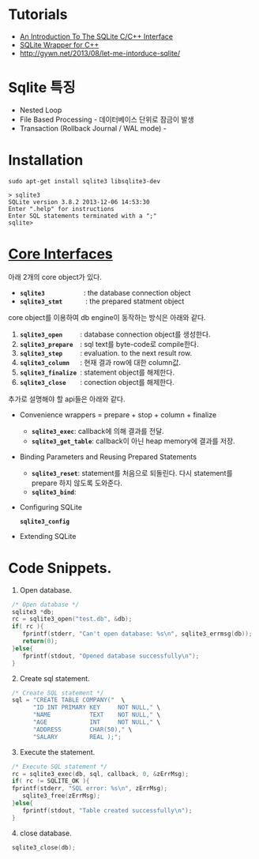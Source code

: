 
# Tutorials

* [An Introduction To The SQLite C/C++ Interface](https://www.sqlite.org/cintro.html)
* [SQLite Wrapper for C++](http://www.cplusplus.com/articles/jL18T05o/)
* http://gywn.net/2013/08/let-me-intorduce-sqlite/



# Sqlite 특징

* Nested Loop
* File Based Processing - 데이터베이스 단위로 잠금이 발생
* Transaction (Rollback Journal / WAL mode) -         

# Installation 

`sudo apt-get install sqlite3 libsqlite3-dev`

```
> sqlite3
SQLite version 3.8.2 2013-12-06 14:53:30
Enter ".help" for instructions
Enter SQL statements terminated with a ";"
sqlite>

```

# [Core Interfaces](https://www.sqlite.org/cintro.html)

아래 2개의 core object가 있다.  

- **`sqlite3           `**: the database connection object
- **`sqlite3_stmt      `** : the prepared statment object

core object를 이용하여 db engine이 동작하는 방식은 아래와 같다. 

1. **`sqlite3_open     `**: database connection object를 생성한다. 
2. **`sqlite3_prepare  `**: sql text를 byte-code로 compile한다. 
3. **`sqlite3_step     `**: evaluation. to the next result row.
4. **`sqlite3_column   `**: 현재 결과 row에 대한 column값.
5. **`sqlite3_finalize `**: statement object를 해제한다. 
6. **`sqlite3_close    `**: conection object를 해제한다. 

추가로 설명해야 할 api들은 아래와 같다. 

* Convenience wrappers =  prepare + stop + column + finalize

  * **`sqlite3_exec`**: callback에 의해 결과를 전달.
  * **`sqlite3_get_table`**: callback이 아닌 heap memory에 결과를 저장. 
  
* Binding Parameters and Reusing Prepared Statements
  
  * **`sqlite3_reset`**: statement를 처음으로 되돌린다. 다시 statement를 prepare 하지 않도록 도와준다. 
  * **`sqlite3_bind`**: 

* Configuring SQLite

  **`sqlite3_config`**

* Extending SQLite


# Code Snippets. 

1. Open database. 
  
  ```c++
   /* Open database */
   sqlite3 *db;
   rc = sqlite3_open("test.db", &db);
   if( rc ){
      fprintf(stderr, "Can't open database: %s\n", sqlite3_errmsg(db));
      return(0);
   }else{
      fprintf(stdout, "Opened database successfully\n");
   }
  ```

2. Create sql statement.
  
  ```c++
   /* Create SQL statement */
   sql = "CREATE TABLE COMPANY("  \
         "ID INT PRIMARY KEY     NOT NULL," \
         "NAME           TEXT    NOT NULL," \
         "AGE            INT     NOT NULL," \
         "ADDRESS        CHAR(50)," \
         "SALARY         REAL );";
  ```

3. Execute the statement.
  
  ```c++
   /* Execute SQL statement */
   rc = sqlite3_exec(db, sql, callback, 0, &zErrMsg);
   if( rc != SQLITE_OK ){
   fprintf(stderr, "SQL error: %s\n", zErrMsg);
      sqlite3_free(zErrMsg);
   }else{
      fprintf(stdout, "Table created successfully\n");
   }   
  ```

4. close database. 
  ```c++
   sqlite3_close(db);
  ```



